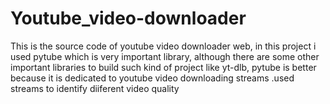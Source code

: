 # Youtube_video-downloader
This is the source code of youtube video downloader web, in this project i used pytube which is very important library, although there are some other important libraries to build such kind of project like yt-dlb, pytube is better because it is dedicated to youtube video downloading streams  .used streams to identify diiferent video quality
